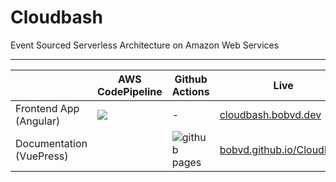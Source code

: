 # Cloudbash
Event Sourced Serverless Architecture on Amazon Web Services

---


|                          | AWS CodePipeline                                                              | Github Actions                                                                         | Live                                                                         |
|--------------------------|-------------------------------------------------------------------------------|----------------------------------------------------------------------------------------|------------------------------------------------------------------------------|
| Frontend App (Angular)   | ![](https://badges-badges-images-dev.s3.amazonaws.com/cloudbash-frontend.svg) | -                                                                                      | [cloudbash.bobvd.dev](http://cloudbash-frontend.s3.amazonaws.com/index.html) |
| Documentation (VuePress) |                                                                               | ![github pages](https://github.com/BobvD/Cloudbash/workflows/github%20pages/badge.svg) | [bobvd.github.io/Cloudbash](https://bobvd.github.io/Cloudbash/index.html)    |
